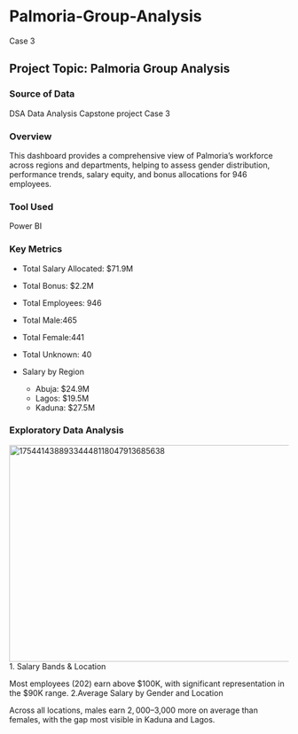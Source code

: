 # Palmoria-Group-Analysis
Case 3
## Project Topic: Palmoria Group Analysis
### Source of Data
DSA Data Analysis Capstone project Case 3
### Overview
This dashboard provides a comprehensive view of Palmoria’s workforce across regions and departments, helping to assess gender distribution, performance trends, salary equity, and bonus allocations for 946 employees.
### Tool Used
Power BI
### Key Metrics
- Total Salary Allocated: $71.9M
- Total Bonus: $2.2M
- Total Employees: 946
- Total Male:465
- Total Female:441
- Total Unknown: 40
- Salary by Region

   - Abuja: $24.9M
   - Lagos: $19.5M
   - Kaduna: $27.5M

### Exploratory Data Analysis
<img width="691" height="391" alt="17544143889334448118047913685638" src="https://github.com/user-attachments/assets/28d71470-d871-46bd-8202-8528b02584e5" />
1. Salary Bands & Location

Most employees (202) earn above $100K, with significant representation in the $90K range.
2.Average Salary by Gender and Location

Across all locations, males earn $2,000–$3,000 more on average than females, with the gap most visible in Kaduna and Lagos.

